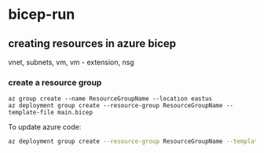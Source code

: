 # bicep-run

## creating resources in azure bicep
vnet, subnets, vm, vm - extension, nsg

### create a resource group

```azcli
az group create --name ResourceGroupName --location eastus
az deployment group create --resource-group ResourceGroupName --template-file main.bicep
```

To update azure code:

```bash
az deployment group create --resource-group ResourceGroupName --template-file main.bicep
```